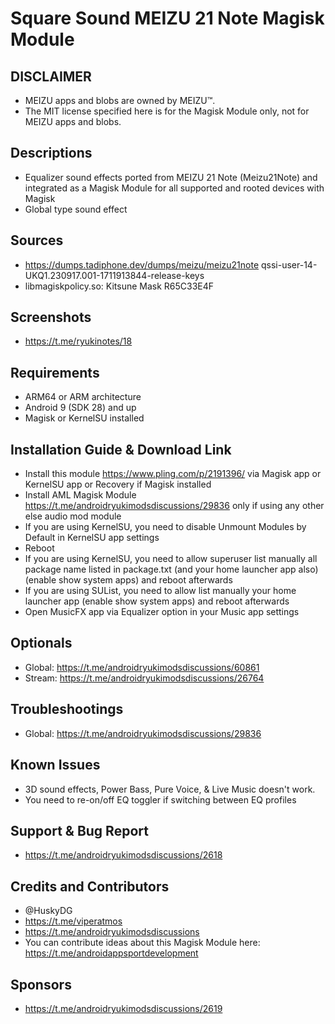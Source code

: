 # Square Sound MEIZU 21 Note Magisk Module

## DISCLAIMER
- MEIZU apps and blobs are owned by MEIZU™.
- The MIT license specified here is for the Magisk Module only, not for MEIZU apps and blobs.

## Descriptions
- Equalizer sound effects ported from MEIZU 21 Note (Meizu21Note) and integrated as a Magisk Module for all supported and rooted devices with Magisk
- Global type sound effect

## Sources
- https://dumps.tadiphone.dev/dumps/meizu/meizu21note qssi-user-14-UKQ1.230917.001-1711913844-release-keys
- libmagiskpolicy.so: Kitsune Mask R65C33E4F

## Screenshots
- https://t.me/ryukinotes/18

## Requirements
- ARM64 or ARM architecture
- Android 9 (SDK 28) and up
- Magisk or KernelSU installed

## Installation Guide & Download Link
- Install this module https://www.pling.com/p/2191396/ via Magisk app or KernelSU app or Recovery if Magisk installed
- Install AML Magisk Module https://t.me/androidryukimodsdiscussions/29836 only if using any other else audio mod module
- If you are using KernelSU, you need to disable Unmount Modules by Default in KernelSU app settings
- Reboot
- If you are using KernelSU, you need to allow superuser list manually all package name listed in package.txt (and your home launcher app also) (enable show system apps) and reboot afterwards
- If you are using SUList, you need to allow list manually your home launcher app (enable show system apps) and reboot afterwards
- Open MusicFX app via Equalizer option in your Music app settings

## Optionals
- Global: https://t.me/androidryukimodsdiscussions/60861
- Stream: https://t.me/androidryukimodsdiscussions/26764

## Troubleshootings
- Global: https://t.me/androidryukimodsdiscussions/29836

## Known Issues
- 3D sound effects, Power Bass, Pure Voice, & Live Music doesn't work.
- You need to re-on/off EQ toggler if switching between EQ profiles

## Support & Bug Report
- https://t.me/androidryukimodsdiscussions/2618

## Credits and Contributors
- @HuskyDG
- https://t.me/viperatmos
- https://t.me/androidryukimodsdiscussions
- You can contribute ideas about this Magisk Module here: https://t.me/androidappsportdevelopment

## Sponsors
- https://t.me/androidryukimodsdiscussions/2619


